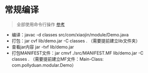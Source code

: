 # 常规编译
> 全部使用命令行操作
> [参考](https://my.oschina.net/polly/blog/1543387)
- 编译：javac -d classes src/com/xiaojin/module/Demo.java
- 打包：jar cvf lib/demo.jar -C classes . （需要提前建立lib文件夹）
- 查看jar内容 jar -tvf lib/demo.jar
- 打包MANIFEST文件：jar cmvf ./src/MANIFEST.MF lib/demo.jar -C classes . （需要提前建立MF文件：Main-Class: com.pollyduan.modular.Demo）
